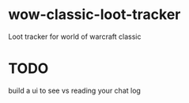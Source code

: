 # wow-classic-loot-tracker

Loot tracker for world of warcraft classic

# TODO

build a ui to see vs reading your chat log
